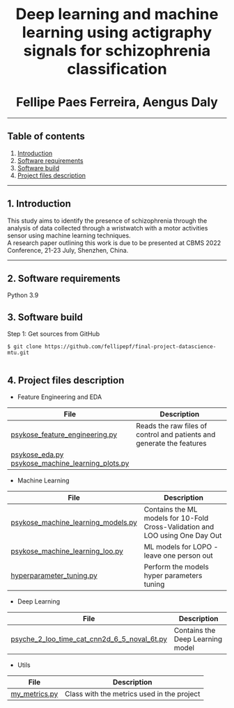 

<h1 align="center" style="display: block; font-size: 2.5em; font-weight: bold; margin-block-start: 1em; margin-block-end: 1em;">  
  <br><br><strong>Deep learning and machine learning using actigraphy signals for schizophrenia classification</strong>  
  
</h1>  
<h1 align="center">  
Fellipe Paes Ferreira, Aengus Daly  
</h1>  
  
---  
  ## Table of contents
1. [Introduction](#introduction)  
2. [Software requirements](#software-requirements)  
3. [Software build](#software-build)  
4. [Project files description](#project-files-description)  

---  
## 1. Introduction
  
This study aims to identify the presence of schizophrenia through the analysis of data collected through a wristwatch with a motor activities sensor using machine learning techniques.<br />
A research paper outlining this work is due to be presented at CBMS 2022 Conference, 21-23 July, Shenzhen, China.
  
---  
  


  
## 2. Software requirements
Python 3.9  
  
  
## 3. Software build
Step 1: Get sources from GitHub 
```shell   
$ git clone https://github.com/fellipepf/final-project-datascience-mtu.git
 
```  
  
## 4. Project files description
  
* Feature Engineering and EDA

| File                                                                                | Description |    
|-------------------------------------------------------------------------------------|---|        
| [psykose_feature_engineering.py](./code/psykose_feature_engineering.py)             | Reads the raw files of control and patients and generate the features |
| [psykose_eda.py](./code/psykose_eda.py) <br/> [psykose_machine_learning_plots.py](./code/psykose_machine_learning_plots.py) ||
  
* Machine Learning 

| File                                                                            | Description                                                                   |    
|---------------------------------------------------------------------------------|-------------------------------------------------------------------------------|                 
| [psykose_machine_learning_models.py](./code/psykose_machine_learning_models.py) | Contains the ML models for 10-Fold Cross-Validation and LOO using One Day Out |
| [psykose_machine_learning_loo.py](./code/psykose_machine_learning_loo.py)       | ML models for LOPO - leave one person out                                     |
| [hyperparameter_tuning.py](./code/hyperparameter_tuning.py)                                 | Perform the models hyper parameters tuning                                    |

- Deep Learning  

| File | Description |
|---|---|
| [psyche_2_loo_time_cat_cnn2d_6_5_noval_6t.py](./code/psyche_2_loo_time_cat_cnn2d_6_5_noval_6t.py) | Contains the Deep Learning model |


- Utils 

| File | Description                                |
|---|--------------------------------------------|
|[my_metrics.py](./code/my_metrics.py) | Class with the metrics used in the project |


